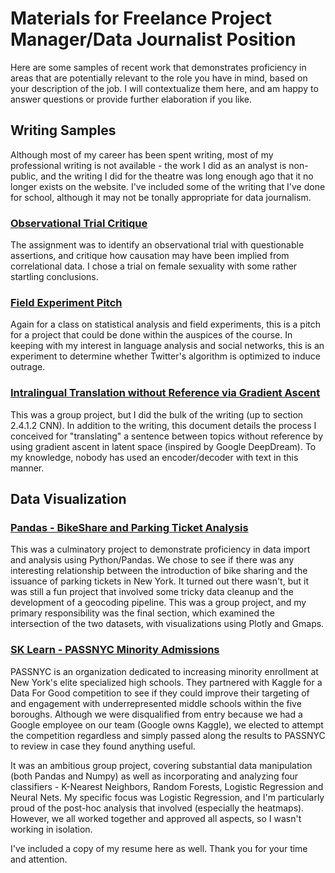 # Materials for Freelance Project Manager/Data Journalist Position

Here are some samples of recent work that demonstrates proficiency in areas that are potentially relevant to the role you have in mind, based on your description of the job.  I will contextualize them here, and am happy to answer questions or provide further elaboration if you like.

## Writing Samples

Although most of my career has been spent writing, most of my professional writing is not available - the work I did as an analyst is non-public, and the writing I did for the theatre was long enough ago that it no longer exists on the website.  I've included some of the writing that I've done for school, although it may not be tonally appropriate for data journalism.

### [Observational Trial Critique](https://github.com/omsteadily/fractl/tree/master/w241Essay1.pdf)

The assignment was to identify an observational trial with questionable assertions, and critique how causation may have been implied from correlational data.  I chose a trial on female sexuality with some rather startling conclusions.

### [Field Experiment Pitch](https://github.com/omsteadily/fractl/tree/master/w241Essay2.pdf)

Again for a class on statistical analysis and field experiments, this is a pitch for a project that could be done within the auspices of the course.  In keeping with my interest in language analysis and social networks, this is an experiment to determine whether Twitter's algorithm is optimized to induce outrage.

### [Intralingual Translation without Reference via Gradient Ascent](https://github.com/omsteadily/fractl/w266_Final_Project.pdf)

This was a group project, but I did the bulk of the writing (up to section 2.4.1.2 CNN).  In addition to the writing, this document details the process I conceived for "translating" a sentence between topics without reference by using gradient ascent in latent space (inspired by Google DeepDream).  To my knowledge, nobody has used an encoder/decoder with text in this manner.

## Data Visualization

### [Pandas - BikeShare and Parking Ticket Analysis](https://github.com/omsteadily/fractl/tree/master/Pandas%20-%20BikeShare%20and%20Parking%20Ticket%20Analysis)
This was a culminatory project to demonstrate proficiency in data import and analysis using Python/Pandas.  We chose to see if there was any interesting relationship between the introduction of bike sharing and the issuance of parking tickets in New York.  It turned out there wasn't, but it was still a fun project that involved some tricky data cleanup and the development of a geocoding pipeline.  This was a group project, and my primary responsibility was the final section, which examined the intersection of the two datasets, with visualizations using Plotly and Gmaps.

### [SK Learn - PASSNYC Minority Admissions](https://github.com/omsteadily/W207-final-project/blob/bd14b33dd14629c1ae3e0d6fcb57f86a782e4752/final_project_overview.ipynb)
PASSNYC is an organization dedicated to increasing minority enrollment at New York's elite specialized high schools.  They partnered with Kaggle for a Data For Good competition to see if they could improve their targeting of and engagement with underrepresented middle schools within the five boroughs.  Although we were disqualified from entry because we had a Google employee on our team (Google owns Kaggle), we elected to attempt the competition regardless and simply passed along the results to PASSNYC to review in case they found anything useful.

It was an ambitious group project, covering substantial data manipulation (both Pandas and Numpy) as well as incorporating and analyzing four classifiers - K-Nearest Neighbors, Random Forests, Logistic Regression and Neural Nets.  My specific focus was Logistic Regression, and I'm particularly proud of the post-hoc analysis that involved (especially the heatmaps).  However, we all worked together and approved all aspects, so I wasn't working in isolation.

I've included a copy of my resume here as well.  Thank you for your time and attention.

